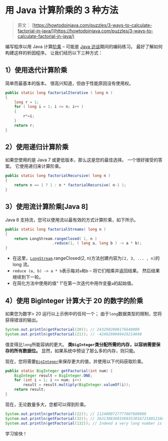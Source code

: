 # 用 Java 计算阶乘的 3 种方法

> 原文： [https://howtodoinjava.com/puzzles/3-ways-to-calculate-factorial-in-java/](https://howtodoinjava.com/puzzles/3-ways-to-calculate-factorial-in-java/)

编写程序以用 Java 计算[阶乘](https://en.wikipedia.org/wiki/Factorial) – 可能是 [Java 访谈](//howtodoinjava.com/java-interview-questions/)期间的编码练习。 最好了解如何构建这样的析因程序。 让我们经历以下三种方式：

## 1）使用迭代计算阶乘

简单而最基本的版本。 很高兴知道，但由于性能原因没有使用权。

```java
public static long factorialIterative ( long n ) 
{
	long r = 1;
    for ( long i = 1; i <= n; i++ ) 
    {
        r*=i;
    }
    return r;
}

```

## 2）使用递归计算阶乘

如果您使用的是 Java 7 或更低版​​本，那么这是您的最佳选择。 一个很好接受的答案。 它使用递归来计算阶乘。

```java
public static long factorialRecursive( long n ) 
{
    return n == 1 ? 1 : n * factorialRecursive( n-1 );
}

```

## 3）使用流计算阶乘[Java 8]

Java 8 支持流，您可以使用流以最有效的方式计算阶乘，如下所示。

```java
public static long factorialStreams( long n )
{
    return LongStream.rangeClosed( 1, n )
                     .reduce(1, ( long a, long b ) -> a * b);
}

```

*   在这里，[`LongStream`](https://docs.oracle.com/javase/8/docs/api/java/util/stream/LongStream.html).rangeClosed(2, n)方法创建内容为`[2, 3, ... , n]`的 long 流。
*   `reduce (a, b) -> a * b`表示每对`a`和`b` – 将它们相乘并返回结果。 然后结果继续到下一轮。
*   在简化方法中使用的值“ 1”在第一次迭代中用作变量`a`的起始值。

## 4）使用 BigInteger 计算大于 20 的数字的阶乘

如果您为数字> 20 运行以上示例中的任何一个； 由于`long`数据类型的限制，您将获得错误的输出。

```java
System.out.println(getFactorial(20)); // 2432902008176640000
System.out.println(getFactorial(21)); // -4249290049419214848
```

值变得比`long`所能容纳的更大。 **类`BigInteger`类分配所需的内存，以容纳需要保存的所有数据位。** 显然，如果系统中预设了那么多的内存，则只能。

现在，您将需要[`BigInteger`](https://docs.oracle.com/javase/7/docs/api/java/math/BigInteger.html)来保存更大的值，并使用以下代码获取阶乘。

```java
public static BigInteger getFactorial(int num) {
    BigInteger result = BigInteger.ONE;
    for (int i = 1; i <= num; i++)
        result = result.multiply(BigInteger.valueOf(i));
    return result;
}

```

现在，无论数量多大，您都可以得到阶乘。

```java
System.out.println(getFactorial(22)); // 1124000727777607680000
System.out.println(getFactorial(32)); // 263130836933693530167218012160000000
System.out.println(getFactorial(132)); // Indeed a very long number is printed - Try yourself.
```

学习愉快！